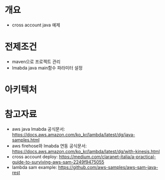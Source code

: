 # 개요
* cross account java 예제

# 전제조건
* maven으로 프로젝트 관리
* lmabda java main함수 파라미터 설정

[](imgs/java_main_args.PNG)


# 아키텍처

[](imgs/arch.png)


# 참고자료
* aws java lmabda 공식문서: https://docs.aws.amazon.com/ko_kr/lambda/latest/dg/java-samples.html
* aws firehose와 lmabda 연동 공식문서: https://docs.aws.amazon.com/ko_kr/lambda/latest/dg/with-kinesis.html
* cross account deploy: https://medium.com/claranet-italia/a-practical-guide-to-surviving-aws-sam-2249f9475055
* lambda sam example: https://github.com/aws-samples/aws-sam-java-rest
